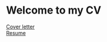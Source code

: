 # Welcome to my CV

[Cover letter](cover/manuel_vasques_cover_letter.pdf)  
[Resume](resume/manuel_vasques_resume.pdf)
